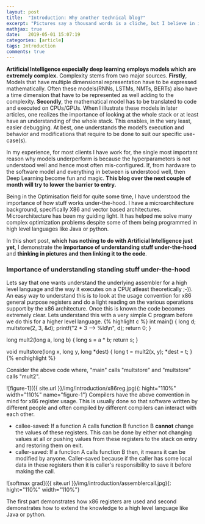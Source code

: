 ```yaml
---
layout: post
title:  "Introduction: Why another technical blog?"
excerpt: "Pictures say a thousand words is a cliche, but I believe in it. I have made career out of it. Complex programming or logical concepts should be understood with the help of pictures ."
mathjax: true
date:   2019-05-01 15:07:19
categories: [article]
tags: Introduction
comments: true
---
```


<strong>Artificial Intelligence especially deep learning employs models which are extremely complex.</strong> Complexity stems from two major sources. <strong>Firstly</strong>, Models that have multiple dimensional representation have to be expressed mathematically. Often these models(RNNs, LSTMs, NMTs, BERTs) also have a time dimension that have to be represented as well adding to the complexity. <strong>Secondly</strong>, the mathematical model has to be translated to code and executed on CPUs/GPUs. When I illustrate these models in later articles, one realizes the importance of looking at the whole stack or at least have an understanding of the whole stack. This enables, in the very least, easier debugging. At best, one understands the model’s execution and behavior and modifications that require to be done to suit our specific use-case(s).
<p>In my experience, for most clients I have work for, the single most important reason why models underperform is because the hyperparameters is not understood well and hence most often mis-configured. If, from hardware to the software model and everything in between is understood well, then Deep Learning become fun and magic. <strong>This blog over the next couple of month will try to lower the barrier to entry.</strong></p>
<p>Being in the Optimisation field for quite some time, I have understood the importance of how  stuff works under-the-hood. I have a microarchitecture background, specifically X86 and vector based architectures. Microarchitecture has been my guiding light.  It has helped me solve many complex optimization problems despite some of them being programmed in high level languages like Java or python.</p>
In this short post, <strong>which has nothing to do with Artificial Intelligence just yet</strong>, I demonstrate the <strong>importance of understanding stuff under-the-hood</strong> and <strong>thinking in pictures and then linking it to the code</strong>.  


### Importance of understanding standing stuff under-the-hood
Lets say that one wants understand the underlying assembler for a high level language and the way it executes on a CPU( atleast theoretically ;-)). An easy way to understand this is to look at the usage convention for x86 general purpose registers and do a light reading on the various operations support by the x86 architecture. Once this is known the code becomes extremely clear. Lets understand this with a very simple C program before we do this for a higher level language.
{% highlight c %}
  int main() {
      long d;
      multstore(2, 3, &d);
      printf("2 * 3 --> %ld\n", d);
      return 0;
  }

  long mult2(long a, long b) {
      long s = a * b;
      return s;
   }

   void multstore(long x, long y, long *dest) {
       long t = mult2(x, y);
       *dest = t;
   }
{% endhighlight %}

Consider the above code where, "main" calls "multstore" and "multstore" calls "mult2".

![figure-1]({{ site.url }}/img/introduction/x86reg.jpg){: hight="110%" width="110%" name="figure-1"}
Compilers have the above convention in mind for x86 register usage. This is usually done so that software written by different people and often compiled by different compilers can interact with each other.
* callee-saved: If a function A calls function B function B <strong>cannot</strong> change the values of these registers. This can be done by either not changing values at all or pushing values from these registers to the stack on entry and restoring them on exit.
* caller-saved: If a function A calls function B then, it means it can be modified by anyone. Caller-saved because if the caller has some local data in these registers then it is caller's responsibility to save it before making the call.

![softmax grad]({{ site.url }}/img/introduction/assemblercall.jpg){: hight="110%" width="110%"}

The first part demonstrates how x86 registers are used and second demonstrates how to extend the knowledge to a high level language like Java or python.

